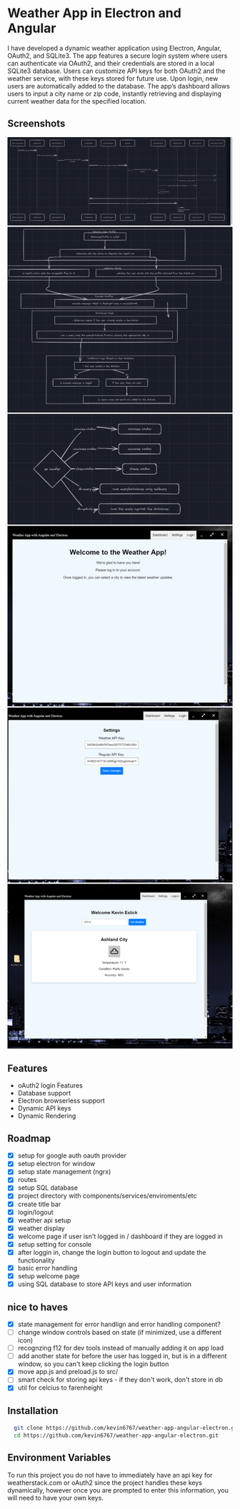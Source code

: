 
# Weather App in Electron and Angular

I have developed a dynamic weather application using Electron, Angular, OAuth2, and SQLite3. The app features a secure login system where users can authenticate via OAuth2, and their credentials are stored in a local SQLite3 database. Users can customize API keys for both OAuth2 and the weather service, with these keys stored for future use. Upon login, new users are automatically added to the database. The app’s dashboard allows users to input a city name or zip code, instantly retrieving and displaying current weather data for the specified location.



## Screenshots

![Login flow](/images/weather-app-angular-electron-user-login-flow.PNG)
![Post login flow](/images/post_login.PNG)
![ipc handlers flow](/images/ipc_handlers_flow.PNG)
![Dashboard](/images/weather_app1.PNG)
![Settings Page](/images/settings_page.PNG)
![Dashboard Logged in](/images/logged_in_dashboard_weather_search.PNG)


## Features

- oAuth2 login Features
- Database support
- Electron browserless support
- Dynamic API keys
- Dynamic Rendering 

## Roadmap

* [x]  setup for google auth oauth provider
* [x]  setup electron for window 
* [x]  setup state management (ngrx)
* [x]  routes
* [x]  setup SQL database
* [x]  project directory with components/services/enviroments/etc
* [x]  create title bar
* [x]  login/logout
* [x]  weather api setup
* [x]  weather display
* [x]  welcome page if user isn't logged in / dashboard if they are logged in
* [x]  setup setting for console
* [x]  after loggin in, change the login button to logout and update the functionality
* [x]  basic error handling
* [x]  setup welcome page 
* [x]  using SQL database to store API keys and user information

 ## nice to haves 
* [x]  state management for error handlign and error handling component?
* [ ]  change window controls based on state (if minimized, use a different icon)
* [ ]  recognzing f12 for dev tools instead of manually adding it on app load
* [ ]  add another state for before the user has logged in, but is in a different window, so you can't keep clicking the login button
* [x]  move app.js and preload.js to src/
* [ ]  smart check for storing api keys - if they don't work, don't store in db
* [x]  util for celcius to farenheight

## Installation

```bash
  git clone https://github.com/kevin6767/weather-app-angular-electron.git
  cd https://github.com/kevin6767/weather-app-angular-electron.git
```

## Environment Variables

To run this project you do not have to immediately have an api key for weatherstack.com or oAuth2 since the project handles these keys dynamically, however once you are 
prompted to enter this information, you will need to have your own keys. 

